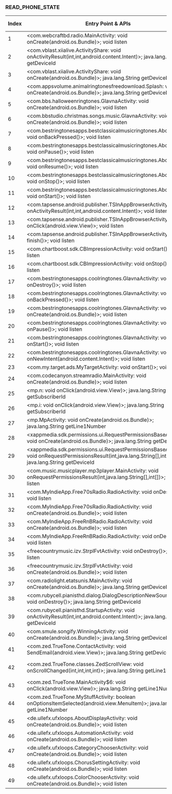 ### READ_PHONE_STATE
| Index | Entry Point & APIs | Screen shot | Resource id | Label |
| ------------- | ------------- | ------------- |-------------|-------------|
| 1 | <com.webcraftbd.radio.MainActivity: void onCreate(android.os.Bundle)>; void listen | ![](D:\COSMOS\output\py\Play_win8\Music_Audio\com.alicia.rihannamp3\com.webcraftbd.radio.MainActivity.png) |  | F |
| 2 | <com.vblast.xiialive.ActivityShare: void onActivityResult(int,int,android.content.Intent)>; java.lang.String getDeviceId | ![](D:\COSMOS\output\py\Play_win8\Music_Audio\com.android.DroidLiveLite\com.vblast.xiialive.ActivityShare.png) |  | F |
| 3 | <com.vblast.xiialive.ActivityShare: void onCreate(android.os.Bundle)>; java.lang.String getDeviceId | ![](D:\COSMOS\output\py\Play_win8\Music_Audio\com.android.DroidLiveLite\com.vblast.xiialive.ActivityShare.png) |  | F |
| 4 | <com.appsvolume.animalringtonesfreedownload.Splash: void onCreate(android.os.Bundle)>; java.lang.String getDeviceId | ![](D:\COSMOS\output\py\Play_win8\Music_Audio\com.appsvolume.animalringtonesfreedownload\com.appsvolume.animalringtonesfreedownload.Splash.png) |  | |
| 5 | <com.bbs.halloweenringtones.GlavnaActivity: void onCreate(android.os.Bundle)>; void listen | ![](D:\COSMOS\output\py\Play_win8\Music_Audio\com.bbs.halloweenringtones\com.bbs.halloweenringtones.GlavnaActivity.png) |  | F |
| 6 | <com.bbstudio.christmas.songs.music.GlavnaActivity: void onCreate(android.os.Bundle)>; void listen | ![](D:\COSMOS\output\py\Play_win8\Music_Audio\com.bbstudio.christmas.songs.music\com.bbstudio.christmas.songs.music.GlavnaActivity.png) |  | F |
| 7 | <com.bestringtonesapps.bestclassicalmusicringtones.AboutApp: void onBackPressed()>; void listen | ![](D:\COSMOS\output\py\Play_win8\Music_Audio\com.bestringtonesapps.bestclassicalmusicringtones\com.bestringtonesapps.bestclassicalmusicringtones.AboutApp.png) |  |F |
| 8 | <com.bestringtonesapps.bestclassicalmusicringtones.AboutApp: void onPause()>; void listen | ![](D:\COSMOS\output\py\Play_win8\Music_Audio\com.bestringtonesapps.bestclassicalmusicringtones\com.bestringtonesapps.bestclassicalmusicringtones.AboutApp.png) |  | F |
| 9 | <com.bestringtonesapps.bestclassicalmusicringtones.AboutApp: void onResume()>; void listen | ![](D:\COSMOS\output\py\Play_win8\Music_Audio\com.bestringtonesapps.bestclassicalmusicringtones\com.bestringtonesapps.bestclassicalmusicringtones.AboutApp.png) |  | F |
| 10 | <com.bestringtonesapps.bestclassicalmusicringtones.AboutApp: void onStop()>; void listen | ![](D:\COSMOS\output\py\Play_win8\Music_Audio\com.bestringtonesapps.bestclassicalmusicringtones\com.bestringtonesapps.bestclassicalmusicringtones.AboutApp.png) |  | F |
| 11 | <com.bestringtonesapps.bestclassicalmusicringtones.AboutApp: void onStart()>; void listen | ![](D:\COSMOS\output\py\Play_win8\Music_Audio\com.bestringtonesapps.bestclassicalmusicringtones\com.bestringtonesapps.bestclassicalmusicringtones.AboutApp.png) |  | F |
| 12 | <com.tapsense.android.publisher.TSInAppBrowserActivity: void onActivityResult(int,int,android.content.Intent)>; void listen | ![](D:\COSMOS\output\py\Play_win8\Music_Audio\com.bestringtonesapps.coolringtones\com.tapsense.android.publisher.TSInAppBrowserActivity.png) |  | F |
| 13 | <com.tapsense.android.publisher.TSInAppBrowserActivity$6: void onClick(android.view.View)>; void listen | ![](D:\COSMOS\output\py\Play_win8\Music_Audio\com.bestringtonesapps.coolringtones\com.tapsense.android.publisher.TSInAppBrowserActivity.png) |  | F |
| 14 | <com.tapsense.android.publisher.TSInAppBrowserActivity: void finish()>; void listen | ![](D:\COSMOS\output\py\Play_win8\Music_Audio\com.bestringtonesapps.coolringtones\com.tapsense.android.publisher.TSInAppBrowserActivity.png) |  | F |
| 15 | <com.chartboost.sdk.CBImpressionActivity: void onStart()>; void listen | ![](D:\COSMOS\output\py\Play_win8\Music_Audio\com.bestringtonesapps.bestringtonesfree\com.chartboost.sdk.CBImpressionActivity.png) |  | F |
| 16 | <com.chartboost.sdk.CBImpressionActivity: void onStop()>; void listen | ![](D:\COSMOS\output\py\Play_win8\Music_Audio\com.bestringtonesapps.bestringtonesfree\com.chartboost.sdk.CBImpressionActivity.png) |  | F |
| 17 | <com.bestringtonesapps.coolringtones.GlavnaActivity: void onDestroy()>; void listen | ![](D:\COSMOS\output\py\Play_win8\Music_Audio\com.bestringtonesapps.coolringtones\com.bestringtonesapps.coolringtones.GlavnaActivity.png) |  | F |
| 18 | <com.bestringtonesapps.coolringtones.GlavnaActivity: void onBackPressed()>; void listen | ![](D:\COSMOS\output\py\Play_win8\Music_Audio\com.bestringtonesapps.coolringtones\com.bestringtonesapps.coolringtones.GlavnaActivity.png) |  | F |
| 19 | <com.bestringtonesapps.coolringtones.GlavnaActivity: void onCreate(android.os.Bundle)>; void listen | ![](D:\COSMOS\output\py\Play_win8\Music_Audio\com.bestringtonesapps.coolringtones\com.bestringtonesapps.coolringtones.GlavnaActivity.png) |  | F |
| 20 | <com.bestringtonesapps.coolringtones.GlavnaActivity: void onPause()>; void listen | ![](D:\COSMOS\output\py\Play_win8\Music_Audio\com.bestringtonesapps.coolringtones\com.bestringtonesapps.coolringtones.GlavnaActivity.png) |  | F |
| 21 | <com.bestringtonesapps.coolringtones.GlavnaActivity: void onStart()>; void listen | ![](D:\COSMOS\output\py\Play_win8\Music_Audio\com.bestringtonesapps.coolringtones\com.bestringtonesapps.coolringtones.GlavnaActivity.png) |  | F |
| 22 | <com.bestringtonesapps.coolringtones.GlavnaActivity: void onNewIntent(android.content.Intent)>; void listen | ![](D:\COSMOS\output\py\Play_win8\Music_Audio\com.bestringtonesapps.coolringtones\com.bestringtonesapps.coolringtones.GlavnaActivity.png) |  |F  |
| 23 | <com.my.target.ads.MyTargetActivity: void onStart()>; void listen | ![](D:\COSMOS\output\py\Play_win8\Music_Audio\com.bestringtonesapps.coolringtones\com.my.target.ads.MyTargetActivity.png) |  | F |
| 24 | <com.codecanyon.streamradio.MainActivity: void onCreate(android.os.Bundle)>; void listen | ![](D:\COSMOS\output\py\Play_win8\Music_Audio\com.codecanyon.lzl201501\com.codecanyon.streamradio.MainActivity.png) |  | |
| 25 | <mp.n: void onClick(android.view.View)>; java.lang.String getSubscriberId | ![](D:\COSMOS\output\py\Play_win8\Music_Audio\com.gaana\mp.MpActivity.png) |  | F |
| 26 | <mp.i: void onClick(android.view.View)>; java.lang.String getSubscriberId | ![](D:\COSMOS\output\py\Play_win8\Music_Audio\com.gaana\mp.MpActivity.png) |  | F |
| 27 | <mp.MpActivity: void onCreate(android.os.Bundle)>; java.lang.String getLine1Number | ![](D:\COSMOS\output\py\Play_win8\Music_Audio\com.gaana\mp.MpActivity.png) |  | F |
| 28 | <xappmedia.sdk.permissions.ui.RequestPermissionsBaseActivity: void onCreate(android.os.Bundle)>; java.lang.String getDeviceId | ![](D:\COSMOS\output\py\Play_win8\Music_Audio\com.jacobsmedia.gospel\xappmedia.sdk.permissions.ui.RequestPermissionsBaseActivity.png) |  | F |
| 29 | <xappmedia.sdk.permissions.ui.RequestPermissionsBaseActivity: void onRequestPermissionsResult(int,java.lang.String[],int[])>; java.lang.String getDeviceId | ![](D:\COSMOS\output\py\Play_win8\Music_Audio\com.jacobsmedia.gospel\xappmedia.sdk.permissions.ui.RequestPermissionsBaseActivity.png) |  | F |
| 30 | <com.music.musicplayer.mp3player.MainActivity: void onRequestPermissionsResult(int,java.lang.String[],int[])>; void listen | ![](D:\COSMOS\output\py\Play_win8\Music_Audio\com.music.musicplayer.mp3player\com.music.musicplayer.mp3player.MainActivity.png) |  | F |
| 31 | <com.MyIndieApp.Free70sRadio.RadioActivity: void onDestroy()>; void listen | ![](D:\COSMOS\output\py\Play_win8\Music_Audio\com.MyIndieApp.Free70sRadio\com.MyIndieApp.Free70sRadio.RadioActivity.png) |  | F |
| 32 | <com.MyIndieApp.Free70sRadio.RadioActivity: void onCreate(android.os.Bundle)>; void listen | ![](D:\COSMOS\output\py\Play_win8\Music_Audio\com.MyIndieApp.Free70sRadio\com.MyIndieApp.Free70sRadio.RadioActivity.png) |  | F |
| 33 | <com.MyIndieApp.FreeRnBRadio.RadioActivity: void onCreate(android.os.Bundle)>; void listen | ![](D:\COSMOS\output\py\Play_win8\Music_Audio\com.MyIndieApp.FreeRnBRadio\com.MyIndieApp.FreeRnBRadio.RadioActivity.png) |  | F |
| 34 | <com.MyIndieApp.FreeRnBRadio.RadioActivity: void onDestroy()>; void listen | ![](D:\COSMOS\output\py\Play_win8\Music_Audio\com.MyIndieApp.FreeRnBRadio\com.MyIndieApp.FreeRnBRadio.RadioActivity.png) |  | F |
| 35 | <freecountrymusic.izv.StrplFvtActivity: void onDestroy()>; void listen | ![](D:\COSMOS\output\py\Play_win8\Music_Audio\com.popularradiostations.freecountrymusic\freecountrymusic.izv.StrplFvtActivity.png) |  | F |
| 36 | <freecountrymusic.izv.StrplFvtActivity: void onCreate(android.os.Bundle)>; void listen | ![](D:\COSMOS\output\py\Play_win8\Music_Audio\com.popularradiostations.freecountrymusic\freecountrymusic.izv.StrplFvtActivity.png) |  | F |
| 37 | <com.radiolight.etatsunis.MainActivity: void onCreate(android.os.Bundle)>; java.lang.String getDeviceId | ![](D:\COSMOS\output\py\Play_win8\Music_Audio\com.radiolight.etatsunis\com.radiolight.etatsunis.MainActivity.png) |  | |
| 38 | <com.rubycell.pianisthd.dialog.DialogDescriptionNewSoundEngine: void onDestroy()>; java.lang.String getDeviceId | ![](D:\COSMOS\output\py\Play_win8\Music_Audio\com.rubycell.pianisthd\com.rubycell.pianisthd.dialog.DialogDescriptionNewSoundEngine.png) |  | |
| 39 | <com.rubycell.pianisthd.StartupActivity: void onActivityResult(int,int,android.content.Intent)>; java.lang.String getDeviceId | ![](D:\COSMOS\output\py\Play_win8\Music_Audio\com.rubycell.pianisthd\com.rubycell.pianisthd.StartupActivity.png) |  | |
| 40 | <com.smule.songify.WinningActivity: void onCreate(android.os.Bundle)>; java.lang.String getDeviceId | ![](D:\COSMOS\output\py\Play_win8\Music_Audio\com.smule.songify\com.smule.songify.WinningActivity.png) |  | |
| 41 | <com.zed.TrueTone.ContactActivity: void SendEmail(android.view.View)>; java.lang.String getDeviceId | ![](D:\COSMOS\output\py\Play_win8\Music_Audio\com.zed.TrueTone\com.zed.TrueTone.ContactActivity.png) |  | F |
| 42 | <com.zed.TrueTone.classes.ZedScrollView: void onScrollChanged(int,int,int,int)>; java.lang.String getLine1Number | ![](D:\COSMOS\output\py\Play_win8\Music_Audio\com.zed.TrueTone\com.zed.TrueTone.MainActivity.png) | {'2131558512': <sensitive_component.SensitiveComponent.SensitiveView object at 0x0000021457F357F0>} | F |
| 43 | <com.zed.TrueTone.MainActivity$6: void onClick(android.view.View)>; java.lang.String getLine1Number | ![](D:\COSMOS\output\py\Play_win8\Music_Audio\com.zed.TrueTone\com.zed.TrueTone.MainActivity.png) |  | F |
| 44 | <com.zed.TrueTone.MyStuffActivity: boolean onOptionsItemSelected(android.view.MenuItem)>; java.lang.String getLine1Number | ![](D:\COSMOS\output\py\Play_win8\Music_Audio\com.zed.TrueTone\com.zed.TrueTone.MyStuffActivity.png) |  | F |
| 45 | <de.ullefx.ufxloops.AboutDisplayActivity: void onCreate(android.os.Bundle)>; void listen | ![](D:\COSMOS\output\py\Play_win8\Music_Audio\de.ufxmedia.ufxloops\de.ullefx.ufxloops.AboutDisplayActivity.png) |  | F |
| 46 | <de.ullefx.ufxloops.AutomationActivity: void onCreate(android.os.Bundle)>; void listen | ![](D:\COSMOS\output\py\Play_win8\Music_Audio\de.ufxmedia.ufxloops\de.ullefx.ufxloops.AutomationActivity.png) |  | F |
| 47 | <de.ullefx.ufxloops.CategoryChooserActivity: void onCreate(android.os.Bundle)>; void listen | ![](D:\COSMOS\output\py\Play_win8\Music_Audio\de.ufxmedia.ufxloops\de.ullefx.ufxloops.CategoryChooserActivity.png) |  | F |
| 48 | <de.ullefx.ufxloops.ChorusSettingActivity: void onCreate(android.os.Bundle)>; void listen | ![](D:\COSMOS\output\py\Play_win8\Music_Audio\de.ufxmedia.ufxloops\de.ullefx.ufxloops.ChorusSettingActivity.png) |  | F |
| 49 | <de.ullefx.ufxloops.ColorChooserActivity: void onCreate(android.os.Bundle)>; void listen | ![](D:\COSMOS\output\py\Play_win8\Music_Audio\de.ufxmedia.ufxloops\de.ullefx.ufxloops.ColorChooserActivity.png) |  | F |
